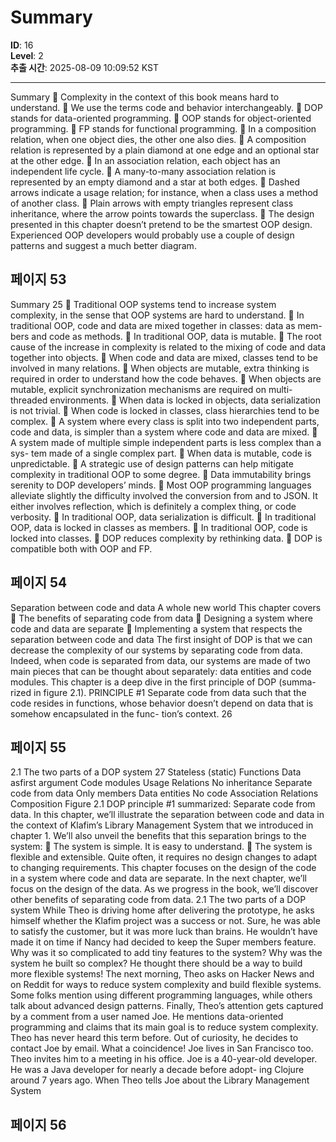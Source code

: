 # Summary

**ID**: 16  
**Level**: 2  
**추출 시간**: 2025-08-09 10:09:52 KST

---

Summary
 Complexity in the context of this book means hard to understand.
 We use the terms code and behavior interchangeably.
 DOP stands for data-oriented programming.
 OOP stands for object-oriented programming.
 FP stands for functional programming.
 In a composition relation, when one object dies, the other one also dies.
 A composition relation is represented by a plain diamond at one edge and an
optional star at the other edge.
 In an association relation, each object has an independent life cycle.
 A many-to-many association relation is represented by an empty diamond and a
star at both edges.
 Dashed arrows indicate a usage relation; for instance, when a class uses a method
of another class.
 Plain arrows with empty triangles represent class inheritance, where the arrow
points towards the superclass.
 The design presented in this chapter doesn’t pretend to be the smartest OOP
design. Experienced OOP developers would probably use a couple of design
patterns and suggest a much better diagram.

## 페이지 53

Summary 25
 Traditional OOP systems tend to increase system complexity, in the sense that
OOP systems are hard to understand.
 In traditional OOP, code and data are mixed together in classes: data as mem-
bers and code as methods.
 In traditional OOP, data is mutable.
 The root cause of the increase in complexity is related to the mixing of code
and data together into objects.
 When code and data are mixed, classes tend to be involved in many relations.
 When objects are mutable, extra thinking is required in order to understand
how the code behaves.
 When objects are mutable, explicit synchronization mechanisms are required
on multi-threaded environments.
 When data is locked in objects, data serialization is not trivial.
 When code is locked in classes, class hierarchies tend to be complex.
 A system where every class is split into two independent parts, code and data, is
simpler than a system where code and data are mixed.
 A system made of multiple simple independent parts is less complex than a sys-
tem made of a single complex part.
 When data is mutable, code is unpredictable.
 A strategic use of design patterns can help mitigate complexity in traditional
OOP to some degree.
 Data immutability brings serenity to DOP developers’ minds.
 Most OOP programming languages alleviate slightly the difficulty involved the
conversion from and to JSON. It either involves reflection, which is definitely a
complex thing, or code verbosity.
 In traditional OOP, data serialization is difficult.
 In traditional OOP, data is locked in classes as members.
 In traditional OOP, code is locked into classes.
 DOP reduces complexity by rethinking data.
 DOP is compatible both with OOP and FP.

## 페이지 54

Separation between
code and data
A whole new world
This chapter covers
 The benefits of separating code from data
 Designing a system where code and data are
separate
 Implementing a system that respects the
separation between code and data
The first insight of DOP is that we can decrease the complexity of our systems by
separating code from data. Indeed, when code is separated from data, our systems
are made of two main pieces that can be thought about separately: data entities and
code modules. This chapter is a deep dive in the first principle of DOP (summa-
rized in figure 2.1).
PRINCIPLE #1 Separate code from data such that the code resides in functions,
whose behavior doesn’t depend on data that is somehow encapsulated in the func-
tion’s context.
26

## 페이지 55

2.1 The two parts of a DOP system 27
Stateless (static)
Functions
Data asfirst argument
Code modules
Usage
Relations
No inheritance
Separate code from data
Only members
Data entities No code
Association
Relations
Composition
Figure 2.1 DOP principle #1 summarized: Separate code from data.
In this chapter, we’ll illustrate the separation between code and data in the context of
Klafim’s Library Management System that we introduced in chapter 1. We’ll also unveil
the benefits that this separation brings to the system:
 The system is simple. It is easy to understand.
 The system is flexible and extensible. Quite often, it requires no design changes to
adapt to changing requirements.
This chapter focuses on the design of the code in a system where code and data are
separate. In the next chapter, we’ll focus on the design of the data. As we progress in
the book, we’ll discover other benefits of separating code from data.
2.1 The two parts of a DOP system
While Theo is driving home after delivering the prototype, he asks himself whether the
Klafim project was a success or not. Sure, he was able to satisfy the customer, but it was
more luck than brains. He wouldn’t have made it on time if Nancy had decided to keep
the Super members feature. Why was it so complicated to add tiny features to the system?
Why was the system he built so complex? He thought there should be a way to build more
flexible systems!
The next morning, Theo asks on Hacker News and on Reddit for ways to reduce system
complexity and build flexible systems. Some folks mention using different programming
languages, while others talk about advanced design patterns. Finally, Theo’s attention gets
captured by a comment from a user named Joe. He mentions data-oriented programming and
claims that its main goal is to reduce system complexity. Theo has never heard this term
before. Out of curiosity, he decides to contact Joe by email. What a coincidence! Joe lives
in San Francisco too. Theo invites him to a meeting in his office.
Joe is a 40-year-old developer. He was a Java developer for nearly a decade before adopt-
ing Clojure around 7 years ago. When Theo tells Joe about the Library Management System

## 페이지 56

